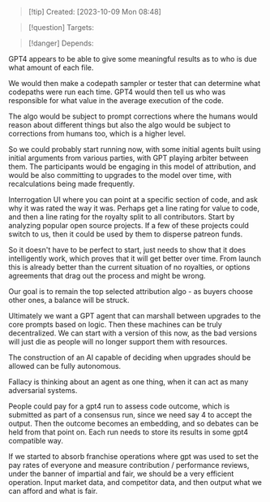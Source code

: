 
>[!tip] Created: [2023-10-09 Mon 08:48]

>[!question] Targets: 

>[!danger] Depends: 

GPT4 appears to be able to give some meaningful results as to who is due what amount of each file.

We would then make a codepath sampler or tester that can determine what codepaths were run each time.  GPT4 would then tell us who was responsible for what value in the average execution of the code.  

The algo would be subject to prompt corrections where the humans would reason about different things but also the algo would be subject to corrections from humans too, which is a higher level.

So we could probably start running now, with some initial agents built using initial arguments from various parties, with GPT playing arbiter between them. The participants would be engaging in this model of attribution, and would be also committing to upgrades to the model over time, with recalculations being made frequently.

Interrogation UI where you can point at a specific section of code, and ask why it was rated the way it was.  Perhaps get a line rating for value to code, and then a line rating for the royalty split to all contributors.  Start by analyzing popular open source projects.  If a few of these projects could switch to us, then it could be used by them to disperse patreon funds.

So it doesn't have to be perfect to start, just needs to show that it does intelligently work, which proves that it will get better over time.  From launch this is already better than the current situation of no royalties, or options agreements that drag out the process and might be wrong.

Our goal is to remain the top selected attribution algo - as buyers choose other ones, a balance will be struck.

Ultimately we want a GPT agent that can marshall between upgrades to the core prompts based on logic.  Then these machines can be truly decentralized.  We can start with a version of this now, as the bad versions will just die as people will no longer support them with resources.

The construction of an AI capable of deciding when upgrades should be allowed can be fully autonomous.

Fallacy is thinking about an agent as one thing, when it can act as many adversarial systems.

People could pay for a gpt4 run to assess code outcome, which is submitted as part of a consensus run, since we need say 4 to accept the output.  Then the outcome becomes an embedding, and so debates can be held from that point on.  Each run needs to store its results in some gpt4 compatible way.

If we started to absorb franchise operations where gpt was used to set the pay rates of everyone and measure contribution / performance reviews, under the banner of impartial and fair, we should be a very efficient operation.  Input market data, and competitor data, and then output what we can afford and what is fair.